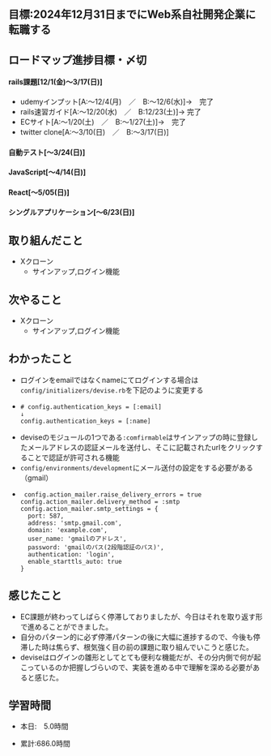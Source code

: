 ## 目標:2024年12月31日までにWeb系自社開発企業に転職する

## ロードマップ進捗目標・〆切
#### rails課題[12/1(金)～3/17(日)]
* udemyインプット[A:～12/4(月)　／　B:～12/6(水)]→　完了
* rails速習ガイド[A:～12/20(水)　／　B:12/23(土)]→  完了
* ECサイト[A:～1/20(土)　／　B:～1/27(土)]→　完了
* twitter clone[A:～3/10(日)　／　B:～3/17(日)]

#### 自動テスト[～3/24(日)]
#### JavaScript[～4/14(日)]
#### React[～5/05(日)]
#### シングルアプリケーション[～6/23(日)]


## 取り組んだこと
- Xクローン
  - サインアップ,ログイン機能


## 次やること
- Xクローン
  - サインアップ,ログイン機能
  
## わかったこと
* ログインをemailではなくnameにてログインする場合は``config/initializers/devise.rb``を下記のように変更する
* ```
  # config.authentication_keys = [:email]
  ↓
  config.authentication_keys = [:name]
  
  ```
* deviseのモジュールの1つである``:comfirmable``はサインアップの時に登録したメールアドレスの認証メールを送付し、そこに記載されたurlをクリックすることで認証が許可される機能
* ``config/environments/development``にメール送付の設定をする必要がある（gmail）
* ```
   config.action_mailer.raise_delivery_errors = true
  config.action_mailer.delivery_method = :smtp
  config.action_mailer.smtp_settings = {
    port: 587,
    address: 'smtp.gmail.com',
    domain: 'example.com',
    user_name: 'gmailのアドレス',
    password: 'gmailのパス(2段階認証のパス)',
    authentication: 'login',
    enable_starttls_auto: true
  }
  ```

## 感じたこと
* EC課題が終わってしばらく停滞しておりましたが、今日はそれを取り返す形で進めることができました。
* 自分のパターン的に必ず停滞パターンの後に大幅に進捗するので、今後も停滞した時は焦らず、根気強く目の前の課題に取り組んでいこうと感じた。
* deviseはログインの雛形としてとても便利な機能だが、その分内側で何が起こっているのか把握しづらいので、実装を進める中で理解を深める必要があると感じた。

## 学習時間
- 本日:　5.0時間

- 累計:686.0時間
